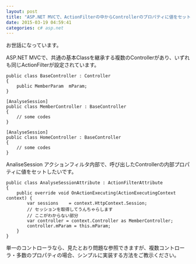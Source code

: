 ```yaml
---
layout: post
title: "ASP.NET MVCで、ActionFilterの中からControllerのプロパティに値をセットしたい"
date: 2015-03-19 04:59:41
categories: c# asp.net
---
```

<p>お世話になっています。</p>

<p>ASP.NET MVCで、共通の基本Classを継承する複数のControllerがあり、いずれも同じActionFilterが設定されています。</p>

<pre><code>public class BaseController : Controller
{
    public MemberParam  mParam;
}

[AnalyseSession]
public class MemberController : BaseController
{
    // some codes
}

[AnalyseSession]
public class HomeController : BaseController
{
    // some codes
}
</code></pre>

<p>AnaliseSession アクションフィルタ内部で、呼び出したControllerの内部プロパティに値をセットしたいです。</p>

<pre><code>public class AnalyseSessionAttribute : ActionFilterAttribute
{
    public override void OnActionExecuting(ActionExecutingContext context) {
        var sessions    = context.HttpContext.Session;
        // セッションを取得してうんちゃらします
        // ここがわからない部分
        var controller = context.Controller as MemberController;
        controller.mParam = this.mParam;
    }
}
</code></pre>

<p>単一のコントローラなら、見たとおり問題な参照できますが、複数コントローラ・多数のプロパティの場合、シンプルに実装する方法をご教示ください。</p>
